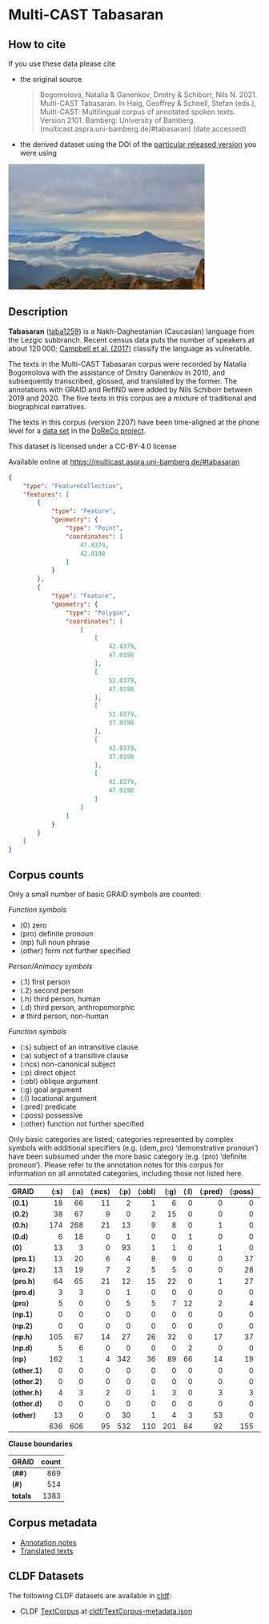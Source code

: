# Multi-CAST Tabasaran

## How to cite

If you use these data please cite
- the original source
  > Bogomolova, Natalia & Ganenkov, Dmitry & Schiborr, Nils N. 2021. Multi-CAST Tabasaran. In Haig, Geoffrey & Schnell, Stefan (eds.), Multi-CAST: Multilingual corpus of annotated spoken texts. Version 2101. Bamberg: University of Bamberg. (multicast.aspra.uni-bamberg.de/#tabasaran) (date accessed)
- the derived dataset using the DOI of the [particular released version](../../releases/) you were using

![](cldf/media/image.jpg)

## Description


**Tabasaran** ([taba1259](https://glottolog.org/resource/languoid/id/taba1259)) is a Nakh-Daghestanian (Caucasian) language from the Lezgic subbranch. Recent census data puts the number of speakers at about 120 000; [Campbell et al. (2017)](Source#cldf:campbell.etal2017) classify the language as vulnerable.

The texts in the Multi-CAST Tabasaran corpus were recorded by Natalia Bogomolova with the assistance of Dmitry Ganenkov in 2010, and subsequently transcribed, glossed, and translated by the former. The annotations with GRAID and RefIND were added by Nils Schiborr between 2019 and 2020. The five texts in this corpus are a mixture of traditional and biographical narratives.

The texts in this corpus (version 2207) have been time-aligned at the phone level for a [data set](https://doreco.huma-num.fr/languages/taba1259) in the [DoReCo project](https://doreco.huma-num.fr/).

This dataset is licensed under a CC-BY-4.0 license

Available online at https://multicast.aspra.uni-bamberg.de/#tabasaran


```geojson
{
    "type": "FeatureCollection",
    "features": [
        {
            "type": "Feature",
            "geometry": {
                "type": "Point",
                "coordinates": [
                    47.8379,
                    42.0198
                ]
            }
        },
        {
            "type": "Feature",
            "geometry": {
                "type": "Polygon",
                "coordinates": [
                    [
                        [
                            42.8379,
                            47.0198
                        ],
                        [
                            52.8379,
                            47.0198
                        ],
                        [
                            52.8379,
                            37.0198
                        ],
                        [
                            42.8379,
                            37.0198
                        ],
                        [
                            42.8379,
                            47.0198
                        ]
                    ]
                ]
            }
        }
    ]
}
```



## Corpus counts

Only a small number of basic GRAID symbols are counted:

*Function symbols*
- ⟨0⟩ zero
- ⟨pro⟩ definite pronoun
- ⟨np⟩ full noun phrase
- ⟨other⟩ form not further specified

*Person/Animacy symbols*
- ⟨.1⟩ first person
- ⟨.2⟩ second person
- ⟨.h⟩ third person, human
- ⟨.d⟩ third person, anthropomorphic
- ø third person, non-human

*Function symbols*
- ⟨:s⟩ subject of an intransitive clause
- ⟨:a⟩ subject of a transitive clause
- ⟨:ncs⟩ non-canonical subject
- ⟨:p⟩ direct object
- ⟨:obl⟩ oblique argument
- ⟨:g⟩ goal argument
- ⟨:l⟩ locational argument
- ⟨:pred⟩ predicate
- ⟨:poss⟩ possessive
- ⟨:other⟩ function not further specified

Only basic categories are listed; categories represented by complex symbols with additional
specifiers (e.g. ⟨dem_pro⟩ ‘demonstrative pronoun’) have been subsumed under the more basic
category (e.g. ⟨pro⟩ ‘definite pronoun’). Please refer to the annotation notes for this corpus for
information on all annotated categories, including those not listed here.

| GRAID | ⟨:s⟩ | ⟨:a⟩ | ⟨:ncs⟩ | ⟨:p⟩ | ⟨:obl⟩ | ⟨:g⟩ | ⟨:l⟩ | ⟨:pred⟩ | ⟨:poss⟩ | ⟨:other⟩ | totals |
|:--------------|-------:|-------:|---------:|-------:|---------:|-------:|-------:|----------:|----------:|-----------:|---------:|
| **⟨0.1⟩** | 18 | 66 | 11 | 2 | 1 | 6 | 0 | 0 | 0 | 0 | 104 |
| **⟨0.2⟩** | 38 | 67 | 9 | 0 | 2 | 15 | 0 | 0 | 0 | 0 | 131 |
| **⟨0.h⟩** | 174 | 268 | 21 | 13 | 9 | 8 | 0 | 1 | 0 | 0 | 494 |
| **⟨0.d⟩** | 6 | 18 | 0 | 1 | 0 | 0 | 1 | 0 | 0 | 0 | 26 |
| **⟨0⟩** | 13 | 3 | 0 | 93 | 1 | 1 | 0 | 1 | 0 | 1 | 113 |
| **⟨pro.1⟩** | 13 | 20 | 6 | 4 | 8 | 9 | 0 | 0 | 37 | 0 | 97 |
| **⟨pro.2⟩** | 13 | 19 | 7 | 2 | 5 | 5 | 0 | 0 | 28 | 3 | 82 |
| **⟨pro.h⟩** | 64 | 65 | 21 | 12 | 15 | 22 | 0 | 1 | 27 | 2 | 229 |
| **⟨pro.d⟩** | 3 | 3 | 0 | 1 | 0 | 0 | 0 | 0 | 0 | 0 | 7 |
| **⟨pro⟩** | 5 | 0 | 0 | 5 | 5 | 7 | 12 | 2 | 4 | 30 | 70 |
| **⟨np.1⟩** | 0 | 0 | 0 | 0 | 0 | 0 | 0 | 0 | 0 | 0 | 0 |
| **⟨np.2⟩** | 0 | 0 | 0 | 0 | 0 | 0 | 0 | 0 | 0 | 0 | 0 |
| **⟨np.h⟩** | 105 | 67 | 14 | 27 | 26 | 32 | 0 | 17 | 37 | 16 | 341 |
| **⟨np.d⟩** | 5 | 6 | 0 | 0 | 0 | 0 | 2 | 0 | 0 | 2 | 15 |
| **⟨np⟩** | 162 | 1 | 4 | 342 | 36 | 89 | 66 | 14 | 19 | 105 | 838 |
| **⟨other.1⟩** | 0 | 0 | 0 | 0 | 0 | 0 | 0 | 0 | 0 | 0 | 0 |
| **⟨other.2⟩** | 0 | 0 | 0 | 0 | 0 | 0 | 0 | 0 | 0 | 0 | 0 |
| **⟨other.h⟩** | 4 | 3 | 2 | 0 | 1 | 3 | 0 | 3 | 3 | 0 | 19 |
| **⟨other.d⟩** | 0 | 0 | 0 | 0 | 0 | 0 | 0 | 0 | 0 | 0 | 0 |
| **⟨other⟩** | 13 | 0 | 0 | 30 | 1 | 4 | 3 | 53 | 0 | 3 | 107 |
| | 636 | 606 | 95 | 532 | 110 | 201 | 84 | 92 | 155 | 162 | 2673 |


**Clause boundaries**

| GRAID | count |
|:-----------|--------:|
| **⟨##⟩** | 869 |
| **⟨#⟩** | 514 |
| **totals** | 1383 |



## Corpus metadata

- [Annotation notes](cldf/media/annotation-notes.pdf)
- [Translated texts](cldf/media/translated-texts.pdf)


## CLDF Datasets

The following CLDF datasets are available in [cldf](cldf):

- CLDF [TextCorpus](https://github.com/cldf/cldf/tree/master/modules/TextCorpus) at [cldf/TextCorpus-metadata.json](cldf/TextCorpus-metadata.json)